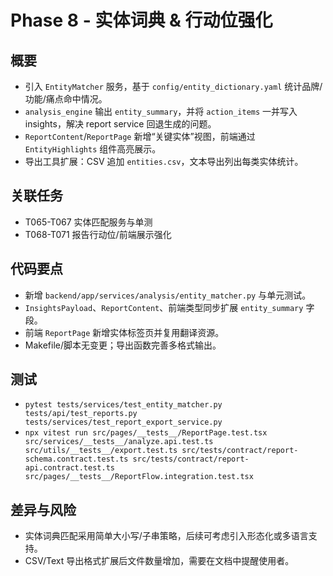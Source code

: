 # Phase 8 - 实体词典 & 行动位强化

## 概要
- 引入 `EntityMatcher` 服务，基于 `config/entity_dictionary.yaml` 统计品牌/功能/痛点命中情况。
- `analysis_engine` 输出 `entity_summary`，并将 `action_items` 一并写入 insights，解决 report service 回退生成的问题。
- `ReportContent`/`ReportPage` 新增“关键实体”视图，前端通过 `EntityHighlights` 组件高亮展示。
- 导出工具扩展：CSV 追加 `entities.csv`，文本导出列出每类实体统计。

## 关联任务
- T065-T067 实体匹配服务与单测
- T068-T071 报告行动位/前端展示强化

## 代码要点
- 新增 `backend/app/services/analysis/entity_matcher.py` 与单元测试。
- `InsightsPayload`、`ReportContent`、前端类型同步扩展 `entity_summary` 字段。
- 前端 `ReportPage` 新增实体标签页并复用翻译资源。
- Makefile/脚本无变更；导出函数完善多格式输出。

## 测试
- `pytest tests/services/test_entity_matcher.py tests/api/test_reports.py tests/services/test_report_export_service.py`
- `npx vitest run src/pages/__tests__/ReportPage.test.tsx src/services/__tests__/analyze.api.test.ts src/utils/__tests__/export.test.ts src/tests/contract/report-schema.contract.test.ts src/tests/contract/report-api.contract.test.ts src/pages/__tests__/ReportFlow.integration.test.tsx`

## 差异与风险
- 实体词典匹配采用简单大小写/子串策略，后续可考虑引入形态化或多语言支持。
- CSV/Text 导出格式扩展后文件数量增加，需要在文档中提醒使用者。
